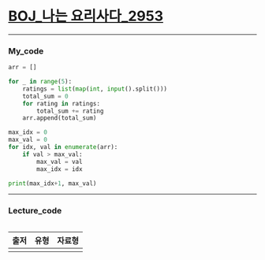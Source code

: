 # [BOJ_나는 요리사다_2953](https://www.acmicpc.net/problem/2953)
***
### My_code
```python
arr = []

for _ in range(5):
    ratings = list(map(int, input().split()))
    total_sum = 0
    for rating in ratings:
        total_sum += rating
    arr.append(total_sum)

max_idx = 0
max_val = 0
for idx, val in enumerate(arr):
    if val > max_val:
        max_val = val
        max_idx = idx

print(max_idx+1, max_val)
```
***
### Lecture_code
```python

```
|출저|유형|자료형|
|:---:|:---:|:---:|
||||
